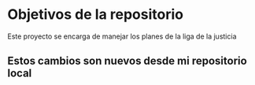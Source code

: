 # Objetivos de la repositorio

Este proyecto se encarga de manejar los planes de la liga de la justicia


## Estos cambios son nuevos desde mi repositorio local 

